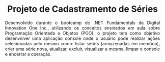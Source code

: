 <h1 align='center'>Projeto de Cadastramento de Séries</h1>

<p align='justify'>Desenvolvido durante o bootcamp de .NET Fundamentals da Digital Innovation One Inc., utilizando os conceitos ensinados em aula sobre Programação Orientada a Objetos (POO), o projeto tem como objetivo desenvolver uma aplicação console onde o usuário pode realizar ações selecionadas pelo mesmo como: listar séries (armazenadas em memória), criar uma série nova, atualizar, excluir, visualizar a mesma, limpar o console e encerrar a operação.</p>
